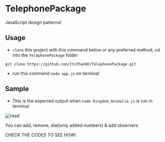 # TelephonePackage
JavaScript design patterns!

## Usage
- `clone` this project with this command below or any preferred method, cd into the `TelephonePackage` folder
```
git clone https://github.com/ItsThankK/TelephonePackage.git
```
- run this command `node app.js` on terminal 

## Sample
  - This is the expected output when `node Kingdom_Animalia.js` is run in terminal
  
  ![read](https://user-images.githubusercontent.com/115288486/215357115-fd1988fb-2f55-4f72-99e7-c1955ae89458.png)
  
  You can add, remove, dial(only added numbers) & add observers
  
  CHECK THE CODES TO SEE HOW! 
